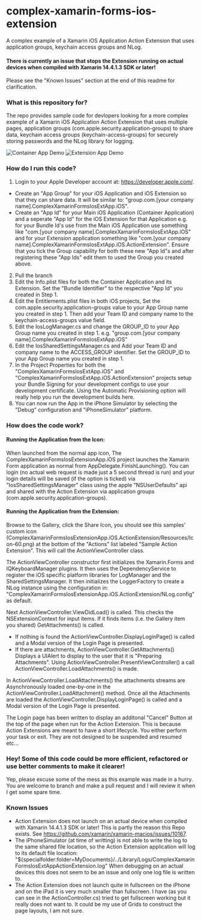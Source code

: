 # complex-xamarin-forms-ios-extension
A complex example of a Xamarin iOS Application Action Extension that uses application groups, keychain access groups and NLog.

#### There is currently an issue that stops the Extension running on actual devices when compiled with Xamarin 14.4.1.3 SDK or later! ####
Please see the "Known Issues" section at the end of this readme for clarification.

### What is this repository for? ###
The repo provides sample code for devlopers looking for a more complex example of a Xamarin iOS Application Action Extension that uses multiple pages, application groups (com.apple.security.application-groups) to share data, keychain access groups (keychain-access-groups) for securely storing passwords and the NLog library for logging.

![Container App Demo](images/container-demo-normal-lowfr.gif) ![Extension App Demo](images/extensions-demo-normal-lowfr.gif)

### How do I run this code? ###
1. Login to your Apple Developer account at: https://developer.apple.com/. 
  - Create an "App Group" for your iOS Application and iOS Extension so that they can share data. It will be similar to: "group.com.[your company name].ComplexXamarinFormsIosExtApp.iOS".
  - Create an "App Id" for your Main iOS Application (Container Application) and a seperate "App Id" for the iOS Extension for that Application e.g. for your Bundle Id's use from the Main iOS Application use something like "com.[your company name].ComplexXamarinFormsIosExtApp.iOS" and for your Extension application something like "com.[your company name].ComplexXamarinFormsIosExtApp.iOS.ActionExtension". 
Ensure that you tick the Group capability for both these new "App Id"s and after registering these "App Ids" edit them to used the Group you created above.
2. Pull the branch
3. Edit the Info.plist files for both the Container Application and its Extension. Set the "Bundle Identifier" to the respective "App Id" you created in Step 1.
4. Edit the Entitlements.plist files in both iOS projects, Set the com.apple.security.application-groups value to your App Group name you created in step 1. Then add your Team ID and company name to the keychain-access-groups value field.
5. Edit the IosLogManager.cs and change the GROUP_ID to your App Group name you created in step 1. e.g. "group.com.[your company name].ComplexXamarinFormsIosExtApp.iOS"
6. Edit the IosSharedSettingsManager.cs and Add your Team ID and company name to the ACCESS_GROUP identifier. Set the GROUP_ID to your App Group name you created in step 1.
7. In the Project Properties for both the "ComplexXamarinFormsIosExtApp.iOS" and "ComplexXamarinFormsIosExtApp.iOS.ActionExtension" projects setup your Bundle Signing for your development configs to use your development certificate. Using the Automatic Provisioning option will really help you run the development builds here.
8. You can now run the App in the iPhone Simulator by selecting the "Debug" configuration and "iPhoneSimulator" platform.

### How does the code work? ###

#### Running the Application from the Icon: ####
When launched from the normal app icon, The ComplexXamarinFormsIosExtensionApp.iOS project launches the Xamarin Form application as normal from AppDelegate.FinishLaunching(). You can login (no actual web request is made just a 5 second thread is run) and your login details will be saved (if the option is ticked) via "IosSharedSettingsManager" class using the apple "NSUserDefaults" api and shared with the Action Extension via  application groups (com.apple.security.application-groups).

#### Running the Application from the Extension: ####
Browse to the Gallery, click the Share Icon, you should see this samples' custom icon (ComplexXamarinFormsIosExtensionApp.iOS.ActionExtension/Resources/Icon-60.png) at the bottom of the "Actions" list labeled "Sample Action Extension". This will call the ActionViewController class.

The ActionViewController constructor first initializes the Xamarin.Forms and IQKeyboardManager plugins. It then uses the DependencyService to register the iOS specific platform libraries for LogManager and the SharedSettingsManager. It then initializes the LoggerFactory to create a NLog instance using the configuration in: "ComplexXamarinFormsIosExtensionApp.iOS.ActionExtension/NLog.config" as default.

Next ActionViewController.ViewDidLoad() is called. This checks the NSExtensionContext for input items. If it finds items (i.e. the Gallery item you shared) GetAttachments() is called.
- If nothing is found the ActionViewController.DisplayLoginPage() is called and a Modal version of the Login Page is presented. 
- If there are attachments, ActionViewController.GetAttachments() Displays a UIAlert to display to the user that it is "Preparing Attachments". Using ActionViewController.PresentViewController() a call ActionViewController.LoadAttachments() is made.

In ActionViewController.LoadAttachments() the attachments streams are Asynchronously loaded one-by-one in the ActionViewController.LoadAttachment() method. Once all the Attachments are loaded the ActionViewController.DisplayLoginPage() is called and a Modal version of the Login Page is presented.

The Login page has been written to display an additonal "Cancel" Button at the top of the page when run for the Action Extension. This is because Action Extensions are meant to have a short lifecycle. You either perform your task or exit. They are not designed to be suspended and resumed etc...

### Hey! Some of this code could be more efficient, refactored or use better comments to make it clearer! ###
Yep, please excuse some of the mess as this example was made in a hurry. You are welcome to branch and make a pull request and I will review it when I get some spare time.

### Known Issues ###
- Action Extension does not launch on an actual device when compiled with Xamarin 14.4.1.3 SDK or later! This is partly the reason this Repo exists. See https://github.com/xamarin/xamarin-macios/issues/10167.
- The iPhoneSimulator (at time of writting) is not able to write the log to the same shared file location, so the Action Extension application will log to its default file location: "${specialfolder:folder=MyDocuments}/../Library/Logs/ComplexXamarinFormsIosExtAppActionExtension.log"
When debugging on an actual devices this does not seem to be an issue and only one log file is written to.
- The Action Extension does not launch quite in fullscreen on the iPhone and on the iPad it is very much smaller than fullscreen. I have (as you can see in the ActionController.cs) tried to get fullscreen working but it really does not want to. It could be my use of Grids to construct the page layouts, I am not sure.
